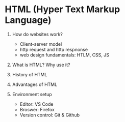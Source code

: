 # HTML (Hyper Text Markup Language)

1. How do websites work?
    - Client-server model
    - http request and http respnonse
    - web design fundamentals: HTLM, CSS, JS

2. What is HTML? Why use it?
3. History of HTML
4. Advantages of HTML
5. Environment setup
    - Editor: VS Code
    - Broswer: Firefox
    - Version control: Git & Github

